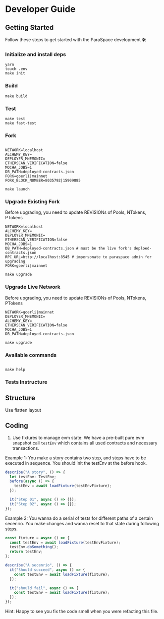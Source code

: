 # Developer Guide

## Getting Started

Follow these steps to get started with the ParaSpace development :hammer_and_wrench:

### Initialize and install deps

```
yarn
touch .env
make init
```

### Build

```
make build
```

### Test

```
make test
make fast-test
```

### Fork

```

NETWORK=localhost
ALCHEMY_KEY=
DEPLOYER_MNEMONIC=
ETHERSCAN_VERIFICATION=false
MOCHA_JOBS=1
DB_PATH=deployed-contracts.json
FORK=goerli|mainnet
FORK_BLOCK_NUMBER=8035792|15909885

make launch

```

### Upgrade Existing Fork

Before upgrading, you need to update REVISIONs of Pools, NTokens, PTokens

```
NETWORK=localhost
ALCHEMY_KEY=
DEPLOYER_MNEMONIC=
ETHERSCAN_VERIFICATION=false
MOCHA_JOBS=1
DB_PATH=deployed-contracts.json # must be the live fork's deploed-contracts.json
RPC_URL=http://localhost:8545 # impersonate to paraspace admin for upgrading
FORK=goerli|mainnet

make upgrade
```

### Upgrade Live Network

Before upgrading, you need to update REVISIONs of Pools, NTokens, PTokens

```
NETWORK=goerli|mainnet
DEPLOYER_MNEMONIC=
ALCHEMY_KEY=
ETHERSCAN_VERIFICATION=false
MOCHA_JOBS=1
DB_PATH=deployed-contracts.json

make upgrade
```

### Available commands

```

make help

```

### Tests Instructure

## Structure

Use flatten layout

## Coding

1. Use fixtures to manage evm state: We have a pre-built pure evm snapshot call `testEnv` which
   contains all used contracts and necessary transactions.

Example 1:
You make a story contains two step, and steps have to be executed in sequence. You should init the
testEnv at the before hook.

```typescript
describe("A story", () => {
  let testEnv: TestEnv;
  before(async () => {
    testEnv = await loadFixture(testEnvFixture);
  });

  it("Step 01", async () => {});
  it("Step 02", async () => {});
});
```

Example 2:
You wanna do a serial of tests for different paths of a certain secenrio. You make changes and wanna
reset to that state during following steps.

```typescript
const fixture = async () => {
  const testEnv = await loadFixture(testEnvFixture);
  testEnv.doSomething();
  return testEnv;
};

describe("A secenrio", () => {
  it("Should succeed", async () => {
    const testEnv = await loadFixture(fixture);
  });

  it("should fail", async () => {
    const testEnv = await loadFixture(fixture);
  });
});
```

Hint: Happy to see you fix the code smell when you were refacting this file.
